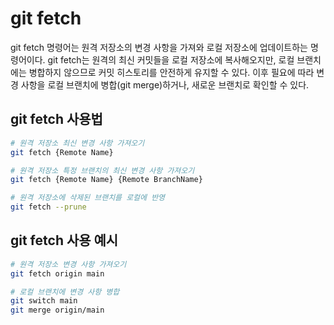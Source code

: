# git fetch

git fetch 명령어는 원격 저장소의 변경 사항을 가져와 로컬 저장소에 업데이트하는 명령어이다. git fetch는 원격의 최신 커밋들을 로컬 저장소에 복사해오지만, 로컬 브랜치에는 병합하지 않으므로 커밋 히스토리를 안전하게 유지할 수 있다. 이후 필요에 따라 변경 사항을 로컬 브랜치에 병합(git merge)하거나, 새로운 브랜치로 확인할 수 있다.

## git fetch 사용법

```bash
# 원격 저장소 최신 변경 사항 가져오기
git fetch {Remote Name}

# 원격 저장소 특정 브랜치의 최신 변경 사항 가져오기
git fetch {Remote Name} {Remote BranchName}

# 원격 저장소에 삭제된 브랜치를 로컬에 반영
git fetch --prune
```

## git fetch 사용 예시

```bash
# 원격 저장소 변경 사항 가져오기
git fetch origin main

# 로컬 브랜치에 변경 사항 병합
git switch main
git merge origin/main
```
